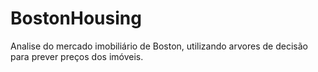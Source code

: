 # BostonHousing
Analise do mercado imobiliário de Boston, utilizando arvores de decisão para prever preços dos imóveis.
